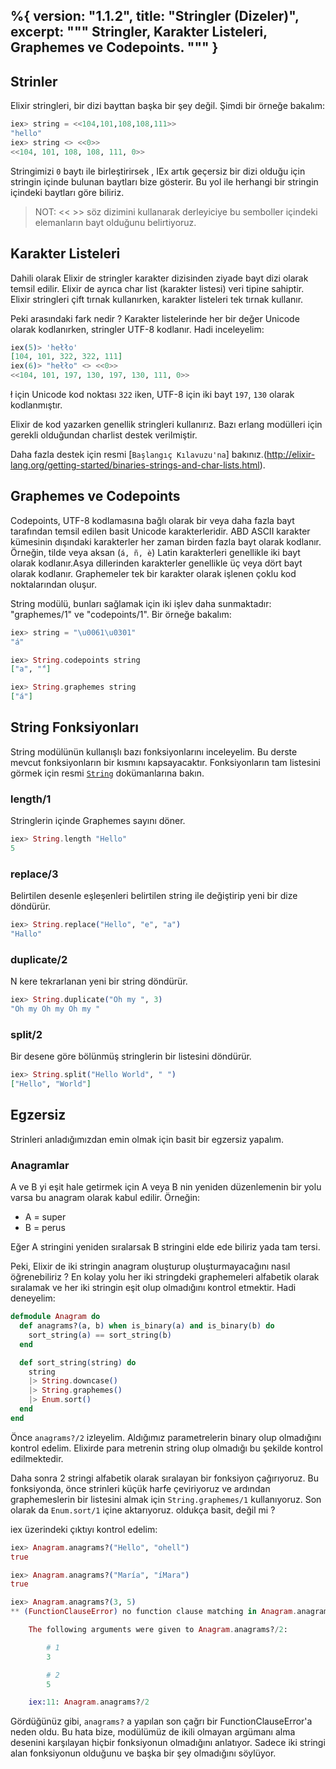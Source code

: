 %{
  version: "1.1.2",
  title: "Stringler (Dizeler)",
  excerpt: """
  Stringler, Karakter Listeleri, Graphemes ve Codepoints.
  """
}
---

## Strinler

Elixir stringleri, bir dizi bayttan başka bir şey değil. Şimdi bir örneğe bakalım:

```elixir
iex> string = <<104,101,108,108,111>>
"hello"
iex> string <> <<0>>
<<104, 101, 108, 108, 111, 0>>
```

Stringimizi `0` baytı ile birleştirirsek , IEx artık geçersiz bir dizi olduğu için stringin içinde bulunan baytları bize gösterir.
Bu yol ile herhangi bir stringin içindeki baytları göre biliriz.

>NOT: << >> söz dizimini kullanarak derleyiciye bu semboller içindeki elemanların bayt olduğunu belirtiyoruz.

## Karakter Listeleri

Dahili olarak Elixir de stringler karakter dizisinden ziyade bayt dizi olarak temsil edilir. Elixir de ayrıca char list (karakter listesi) veri tipine sahiptir. Elixir stringleri çift tırnak kullanırken, karakter listeleri tek tırnak kullanır.

Peki arasındaki fark nedir ? Karakter listelerinde her bir değer Unicode olarak kodlanırken, stringler UTF-8 kodlanır. Hadi inceleyelim:

```elixir
iex(5)> 'hełło'
[104, 101, 322, 322, 111]
iex(6)> "hełło" <> <<0>>
<<104, 101, 197, 130, 197, 130, 111, 0>>
```

ł için Unicode kod noktası `322` iken, UTF-8 için iki bayt `197`, `130` olarak kodlanmıştır.

Elixir de kod yazarken genellik stringleri kullanırız. Bazı erlang modülleri için gerekli olduğundan charlist destek verilmiştir.

Daha fazla destek için resmi [`Başlangıç Kılavuzu'na`] bakınız.(<http://elixir-lang.org/getting-started/binaries-strings-and-char-lists.html>).

## Graphemes ve Codepoints

Codepoints, UTF-8 kodlamasına bağlı olarak bir veya daha fazla bayt tarafından temsil edilen basit Unicode karakterleridir. ABD ASCII karakter kümesinin dışındaki karakterler her zaman birden fazla bayt olarak kodlanır. Örneğin, tilde veya aksan (`á, ñ, è`) Latin karakterleri genellikle iki bayt olarak kodlanır.Asya dillerinden karakterler genellikle üç veya dört bayt olarak kodlanır. Graphemeler tek bir karakter olarak işlenen çoklu kod noktalarından oluşur.

String modülü, bunları sağlamak için iki işlev daha sunmaktadır: "graphemes/1" ve "codepoints/1". Bir örneğe bakalım:

```elixir
iex> string = "\u0061\u0301"
"á"

iex> String.codepoints string
["a", "́"]

iex> String.graphemes string
["á"]
```

## String Fonksiyonları

String modülünün kullanışlı bazı fonksiyonlarını inceleyelim. Bu derste mevcut fonksiyonların bir kısmını kapsayacaktır. Fonksiyonların tam listesini görmek için resmi  [`String`](https://hexdocs.pm/elixir/String.html) dokümanlarına bakın.

### length/1

Stringlerin içinde Graphemes sayını döner.

```elixir
iex> String.length "Hello"
5
```

### replace/3

Belirtilen desenle eşleşenleri belirtilen string ile  değiştirip yeni bir dize döndürür.

```elixir
iex> String.replace("Hello", "e", "a")
"Hallo"
```

### duplicate/2

N kere tekrarlanan yeni bir string döndürür.

```elixir
iex> String.duplicate("Oh my ", 3)
"Oh my Oh my Oh my "
```

### split/2

Bir desene göre bölünmüş stringlerin bir listesini döndürür.

```elixir
iex> String.split("Hello World", " ")
["Hello", "World"]
```

## Egzersiz

Strinleri anladığımızdan emin olmak için basit bir egzersiz yapalım.

### Anagramlar

A ve B yi eşit hale getirmek için A veya B nin yeniden düzenlemenin bir yolu varsa bu anagram olarak kabul edilir. Örneğin:

+ A = super
+ B = perus

Eğer A stringini yeniden sıralarsak B  stringini elde ede biliriz yada tam tersi.

Peki, Elixir de iki stringin anagram oluşturup oluşturmayacağını nasıl öğrenebiliriz ?  En kolay yolu her iki stringdeki  graphemeleri alfabetik olarak sıralamak ve her iki stringin eşit olup olmadığını kontrol etmektir. Hadi deneyelim:

```elixir
defmodule Anagram do
  def anagrams?(a, b) when is_binary(a) and is_binary(b) do
    sort_string(a) == sort_string(b)
  end

  def sort_string(string) do
    string
    |> String.downcase()
    |> String.graphemes()
    |> Enum.sort()
  end
end
```

Önce `anagrams?/2` izleyelim. Aldığımız parametrelerin binary olup olmadığını kontrol edelim. Elixirde para metrenin string olup olmadığı bu şekilde kontrol edilmektedir.

Daha sonra 2 stringi alfabetik olarak sıralayan bir fonksiyon çağırıyoruz. Bu fonksiyonda, önce strinleri küçük harfe çeviriyoruz ve ardından graphemeslerin bir listesini almak için `String.graphemes/1` kullanıyoruz. Son olarak da `Enum.sort/1` içine aktarıyoruz. oldukça basit, değil mi ?

iex üzerindeki çıktıyı kontrol edelim:

```elixir
iex> Anagram.anagrams?("Hello", "ohell")
true

iex> Anagram.anagrams?("María", "íMara")
true

iex> Anagram.anagrams?(3, 5)
** (FunctionClauseError) no function clause matching in Anagram.anagrams?/2

    The following arguments were given to Anagram.anagrams?/2:

        # 1
        3

        # 2
        5

    iex:11: Anagram.anagrams?/2
```

Gördüğünüz gibi, `anagrams?` a yapılan son çağrı bir FunctionClauseError'a neden oldu. Bu hata bize, modülümüz de ikili olmayan argümanı alma desenini karşılayan hiçbir fonksiyonun olmadığını anlatıyor. Sadece iki stringi alan fonksiyonun olduğunu  ve başka bir şey olmadığını söylüyor.
